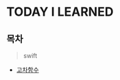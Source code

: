 # TODAY I LEARNED
## 목차
> swift    
- [고차함수](https://github.com/DONOTINTO/TIL/blob/main/고차함수.md)
    